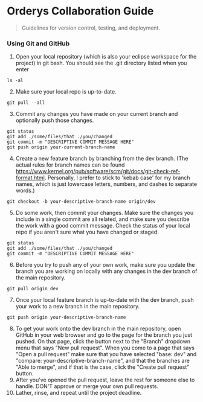 # Orderys Collaboration Guide
> Guidelines for version control, testing, and deployment.

### Using Git and GitHub
1. Open your local repository (which is also your eclipse workspace for the project) in git bash. You should see the .git directory listed when you enter
```
ls -al
```
2. Make sure your local repo is up-to-date.
```
git pull --all
```
3. Commit any changes you have made on your current branch and optionally push those changes.
```
git status
git add ./some/files/that ./you/changed
git commit -m "DESCRIPTIVE COMMIT MESSAGE HERE"
git push origin your-current-branch-name
```
4. Create a new feature branch by branching from the dev branch. (The actual rules for branch names can be found https://www.kernel.org/pub/software/scm/git/docs/git-check-ref-format.html. Personally, I prefer to stick to 'kebab case' for my branch names, which is just lowercase letters, numbers, and dashes to separate words.)
```
git checkout -b your-descriptive-branch-name origin/dev
```
5. Do some work, then commit your changes. Make sure the changes you include in a single commit are all related, and make sure you describe the work with a good commit message. Check the status of your local repo if you aren't sure what you have changed or staged.
```
git status
git add ./some/files/that ./you/changed
git commit -m "DESCRIPTIVE COMMIT MESSAGE HERE"
```
6. Before you try to push any of your own work, make sure you update the branch you are working on locally with any changes in the dev branch of the main repository.
```
git pull origin dev
```
7. Once your local feature branch is up-to-date with the dev branch, push your work to a new branch in the main repository.
```
git push origin your-descriptive-branch-name
```
8. To get your work onto the dev branch in the main repository, open GitHub in your web browser and go to the page for the branch you just pushed. On that page, click the button next to the "Branch" dropdown menu that says "New pull request". When you come to a page that says "Open a pull request" make sure that you have selected "base: dev" and "compare: your-descriptive-branch-name", and that the branches are "Able to merge", and if that is the case, click the "Create pull request" button.
9. After you've opened the pull request, leave the rest for someone else to handle. DON'T approve or merge your own pull requests.
10. Lather, rinse, and repeat until the project deadline.
